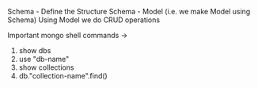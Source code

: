 Schema - Define the Structure
  Schema - Model (i.e. we make Model using Schema)
  Using Model we do CRUD operations

Important mongo shell commands ->
1. show dbs
2. use "db-name"
3. show collections
4. db."collection-name".find()
